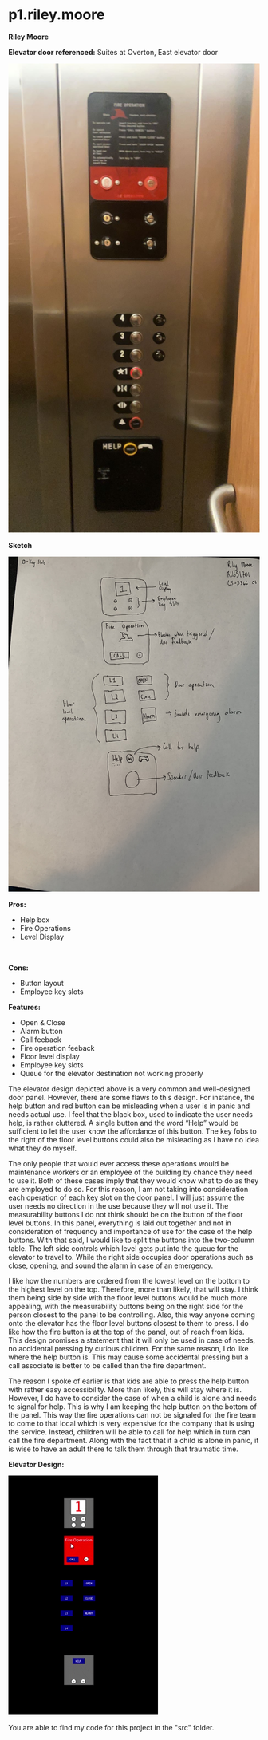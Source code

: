 # p1.riley.moore
**Riley Moore**

**Elevator door referenced:** Suites at Overton, East elevator door <br />

![My Image](elevator.jpg)

**Sketch**

![My Image](IMG_5910.jpg)

**Pros:** <br />
- Help box
- Fire Operations
- Level Display<br />
<br />

**Cons:** <br />
- Button layout
- Employee key slots


**Features:** <br />
- Open & Close
- Alarm button
- Call feeback
- Fire operation feeback
- Floor level display
- Employee key slots
- Queue for the elevator destination not working properly


The elevator design depicted above is a very common and well-designed door panel. However, there are some flaws to this design. For instance, the help button and red button can be misleading when a user is in panic and needs actual use. I feel that the black box, used to indicate the user needs help, is rather cluttered. A single button and the word “Help” would be sufficient to let the user know the affordance of this button. The key fobs to the right of the floor level buttons could also be misleading as I have no idea what they do myself.


The only people that would ever access these operations would be maintenance workers or an employee of the building by chance they need to use it. Both of these cases imply that they would know what to do as they are employed to do so. For this reason, I am not taking into consideration each operation of each key slot on the door panel. I will just assume the user needs no direction in the use because they will not use it. The measurability buttons I do not think should be on the button of the floor level buttons. In this panel, everything is laid out together and not in consideration of frequency and importance of use for the case of the help buttons. With that said, I would like to split the buttons into the two-column table. The left side controls which level gets put into the queue for the elevator to travel to. While the right side occupies door operations such as close, opening, and sound the alarm in case of an emergency. 


I like how the numbers are ordered from the lowest level on the bottom to the highest level on the top. Therefore, more than likely, that will stay. I think them being side by side with the floor level buttons would be much more appealing, with the measurability buttons being on the right side for the person closest to the panel to be controlling. Also, this way anyone coming onto the elevator has the floor level buttons closest to them to press. I do like how the fire button is at the top of the panel, out of reach from kids. This design promises a statement that it will only be used in case of needs, no accidental pressing by curious children. For the same reason, I do like where the help button is. This may cause some accidental pressing but a call associate is better to be called than the fire department.


The reason I spoke of earlier is that kids are able to press the help button with rather easy accessibility. More than likely, this will stay where it is. However, I do have to consider the case of when a child is alone and needs to signal for help. This is why I am keeping the help button on the bottom of the panel. This way the fire operations can not be signaled for the fire team to come to that local which is very expensive for the company that is using the service. Instead, children will be able to call for help which in turn can call the fire department. Along with the fact that if a child is alone in panic, it is wise to have an adult there to talk them through that traumatic time.

**Elevator Design:**

![My Image](giphy.gif)

You are able to find my code for this project in the "src" folder.
